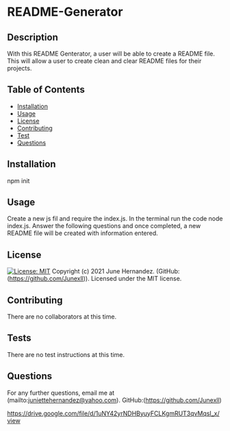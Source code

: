 # README-Generator

## Description
With this README Genterator, a user will be able to create a README file. This will allow a user to create clean and clear README files for their projects.

## Table of Contents
- [Installation](#installation)
- [Usage](#usage)
- [License](#license)
- [Contributing](#contributing)
- [Test](#tests)
- [Questions](#questions)

## Installation 
npm init

## Usage 
Create a new js fil and require the index.js. In the terminal run the code node index.js. Answer the following questions and once completed, a new README file will be created with information entered.

## License 
[![License: MIT](https://img.shields.io/badge/License-MIT-yellow.svg)](https://opensource.org/licenses/MIT)
Copyright (c) 2021 June Hernandez. (GitHub:(https://github.com/Junexll)). Licensed under the MIT license.


## Contributing 
There are no collaborators at this time.

## Tests 
There are no test instructions at this time.

## Questions 
For any further questions, email me at (mailto:juniettehernandez@yahoo.com). GitHub:(https://github.com/Junexll) 

https://drive.google.com/file/d/1uNY42yrNDHByuyFCLKgmRUT3qvMqsI_x/view
